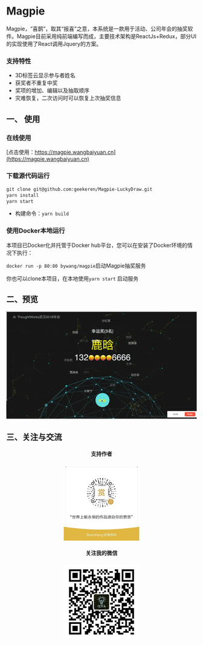 # Magpie

Magpie，“喜鹊”，取其“报喜”之意，本系统是一款用于活动、公司年会的抽奖软件。Magpie目前采用纯前端编写而成，主要技术架构是ReactJs+Redux，部分UI的实现使用了React调用Jquery的方案。

### 支持特性

- 3D标签云显示参与者姓名
- 获奖者不重复中奖
- 奖项的增加、编辑以及抽取顺序
- 灾难恢复，二次访问时可以恢复上次抽奖信息

## 一、 使用

### 在线使用

[点击使用：https://magpie.wangbaiyuan.cn](https://magpie.wangbaiyuan.cn)

### 下载源代码运行
```
git clone git@github.com:geekeren/Magpie-LuckyDraw.git
yarn install
yarn start
```
- 构建命令：`yarn build`

### 使用Docker本地运行

本项目已Docker化并托管于Docker hub平台，您可以在安装了Docker环境的情况下执行：

`docker run -p 80:80 bywang/magpie`启动Magpie抽奖服务

你也可以clone本项目，在本地使用`yarn start` 启动服务



## 二、预览
![预览](assets/image/drawing.gif)

## 三、关注与交流
<div style="text-align:center">
<h4>支持作者<h4>
<img src="./assets/image/gift.jpg" width="200"/> 
<h4>关注我的微信<h4>
<img src="./assets/image/mp.jpg" width="200"/> 
</div>
